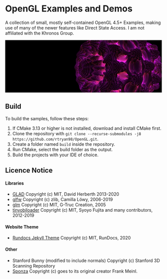 # OpenGL Examples and Demos
A collection of small, mostly self-contained OpenGL 4.5+ Examples, making use of many of the newer features like Direct State Access. I am not affiliated with the Khronos Group.

![Mandelbulb](/docs/res/screens/mandelbulb.png?raw=true)

## Build
To build the samples, follow these steps:
1. If CMake 3.13 or higher is not installed, download and install CMake first.
2. Clone the repository with `git clone --recurse-submodules -j8 https://github.com/rtryan98/OpenGL.git`.
3. Create a folder named `build` inside the repository.
4. Run CMake, select the build folder as the output.
5. Build the projects with your IDE of choice.

## Licence Notice
#### Libraries
* [GLAD](https://github.com/Dav1dde/glad/blob/master/LICENSE) Copyright (c) MIT, David Herberth 2013-2020
* [glfw](https://github.com/glfw/glfw/blob/master/LICENSE.md) Copyright (c) zlib, Camilla Löwy, 2006-2019
* [glm](https://github.com/g-truc/glm/blob/master/copying.txt) Copyright (c) MIT, G-Truc Creation, 2005
* [tinyobjloader](https://github.com/tinyobjloader/tinyobjloader/blob/master/LICENSE) Copyright (c) MIT, Syoyo Fujita and many contributors, 2012-2019
#### Website Theme
* [Rundocs Jekyll Theme](https://github.com/rundocs/jekyll-rtd-theme/blob/master/LICENSE) Copyright (c) MIT, RunDocs, 2020
#### Other
* Stanford Bunny (modified to include normals) Copyright (c) Stanford 3D Scanning Repository
* [Sponza](https://github.com/jimmiebergmann/Sponza) Copyright (c) goes to its original creator Frank Meinl.
